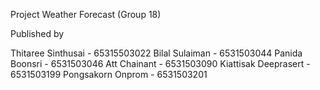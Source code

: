 Project
Weather Forecast (Group 18)

Published by

Thitaree Sinthusai - 65315503022
Bilal Sulaiman - 6531503044
Panida Boonsri - 6531503046
Att Chainant - 6531503090
Kiattisak Deeprasert - 6531503199
Pongsakorn Onprom - 6531503201


